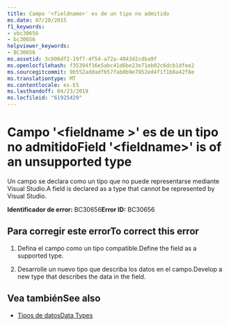 ```yaml
---
title: Campo '<fieldname>' es de un tipo no admitido
ms.date: 07/20/2015
f1_keywords:
- vbc30656
- bc30656
helpviewer_keywords:
- BC30656
ms.assetid: 3c806df2-19f7-4f54-a72a-4043d2cdba9f
ms.openlocfilehash: f35394f36e5abc41d6be23e71eb02c6dcb1dfee2
ms.sourcegitcommit: 9b552addadfb57fab0b9e7852ed4f1f1b8a42f8e
ms.translationtype: MT
ms.contentlocale: es-ES
ms.lasthandoff: 04/23/2019
ms.locfileid: "61925429"
---
```

# <a name="field-fieldname-is-of-an-unsupported-type"></a><span data-ttu-id="3a767-102">Campo '\<fieldname >' es de un tipo no admitido</span><span class="sxs-lookup"><span data-stu-id="3a767-102">Field '\<fieldname>' is of an unsupported type</span></span>
<span data-ttu-id="3a767-103">Un campo se declara como un tipo que no puede representarse mediante Visual Studio.</span><span class="sxs-lookup"><span data-stu-id="3a767-103">A field is declared as a type that cannot be represented by Visual Studio.</span></span>  
  
 <span data-ttu-id="3a767-104">**Identificador de error:** BC30656</span><span class="sxs-lookup"><span data-stu-id="3a767-104">**Error ID:** BC30656</span></span>  
  
## <a name="to-correct-this-error"></a><span data-ttu-id="3a767-105">Para corregir este error</span><span class="sxs-lookup"><span data-stu-id="3a767-105">To correct this error</span></span>  
  
1. <span data-ttu-id="3a767-106">Defina el campo como un tipo compatible.</span><span class="sxs-lookup"><span data-stu-id="3a767-106">Define the field as a supported type.</span></span>  
  
2. <span data-ttu-id="3a767-107">Desarrolle un nuevo tipo que describa los datos en el campo.</span><span class="sxs-lookup"><span data-stu-id="3a767-107">Develop a new type that describes the data in the field.</span></span>  
  
## <a name="see-also"></a><span data-ttu-id="3a767-108">Vea también</span><span class="sxs-lookup"><span data-stu-id="3a767-108">See also</span></span>

- [<span data-ttu-id="3a767-109">Tipos de datos</span><span class="sxs-lookup"><span data-stu-id="3a767-109">Data Types</span></span>](../../visual-basic/language-reference/data-types/index.md)
